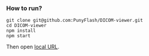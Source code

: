 ### How to run?
```
git clone git@github.com:PunyFlash/DICOM-viewer.git
cd DICOM-viewer
npm install
npm start
```
Then open [local URL](http://localhost:3000).